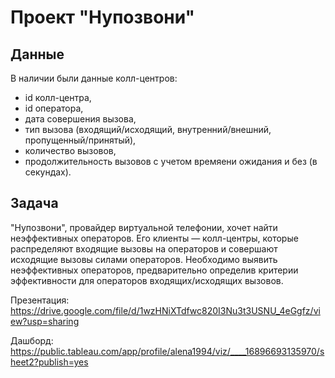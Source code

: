 # Проект "Нупозвони"

## Данные

В наличии были данные колл-центров:
- id колл-центра,
- id оператора,
- дата совершения вызова,
- тип вызова (входящий/исходящий, внутренний/внешний, пропущенный/принятый),
- количество вызовов,
- продолжительность вызовов с учетом времяени ожидания и без (в секундах).

## Задача

"Нупозвони", провайдер виртуальной телефонии, хочет найти неэффективных операторов. Его клиенты — колл-центры, которые распределяют входящие вызовы на операторов и совершают исходящие вызовы силами операторов. Необходимо выявить неэффективных операторов, предварительно определив критерии эффективности для операторов входящих/исходящих вызовов.



Презентация: https://drive.google.com/file/d/1wzHNiXTdfwc820I3Nu3t3USNU_4eGgfz/view?usp=sharing

Дашборд: https://public.tableau.com/app/profile/alena1994/viz/____16896693135970/sheet2?publish=yes
